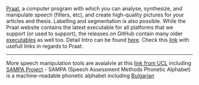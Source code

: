 [Praat](http://www.praat.org/), a computer program with which you can analyse, synthesize, and manipulate speech (filters, etc), and create high-quality pictures for your articles and thesis. Labelling and segmentation is also possible. While the Praat website contains the latest executable for all platforms that we support (or used to support), the releases on GitHub contain many older [executables]((https://github.com/praat/praat/releases)) as well too.
Detail Intro can be found [here](http://www.fon.hum.uva.nl/praat/manual/Intro.html).
Check this [link](http://www.mauriciofigueroa.cl/04_scripts/04_scripts.html) with usefull links in regards to Praat.
___

More speech manipulation tools are avaialvle at this [link from UCL](https://www.phon.ucl.ac.uk/resource/courses.php) including [SAMPA Project](https://www.phon.ucl.ac.uk/home/sampa/index.html) - SAMPA (Speech Assessment Methods Phonetic Alphabet) is a machine-readable phonetic alphabet including [Bulgarian](https://www.phon.ucl.ac.uk/home/sampa/bul-uni.htm)
